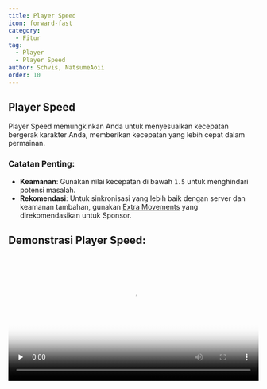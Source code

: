 ```yaml
---
title: Player Speed
icon: forward-fast
category:
  - Fitur
tag:
  - Player
  - Player Speed
author: Schvis, NatsumeAoii
order: 10
---
```


## Player Speed

Player Speed memungkinkan Anda untuk menyesuaikan kecepatan bergerak karakter Anda, memberikan kecepatan yang lebih cepat dalam permainan.

### Catatan Penting:
- **Keamanan**: Gunakan nilai kecepatan di bawah `1.5` untuk menghindari potensi masalah.
- **Rekomendasi**: Untuk sinkronisasi yang lebih baik dengan server dan keamanan tambahan, gunakan [Extra Movements](extra-movements.md) yang direkomendasikan untuk Sponsor.

## Demonstrasi Player Speed:

<video controls preload="none" width="100%" poster="https://nextcloud.atruicardona.xyz/s/oKdGWF7zRi8qmLx/preview"><source src="https://nextcloud.atruicardona.xyz/s/oKdGWF7zRi8qmLx/download" type="video/mp4"></video>